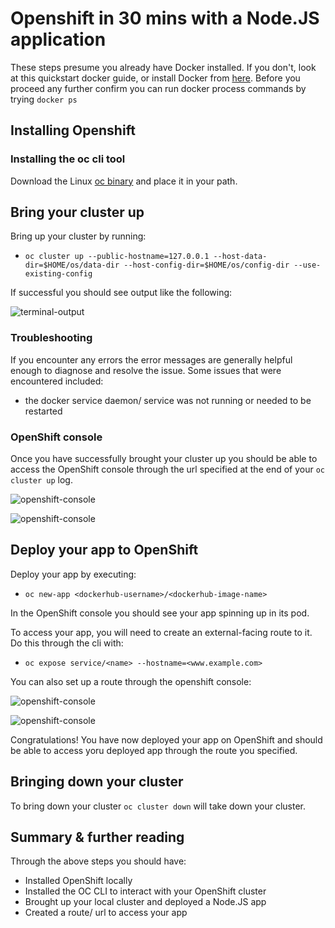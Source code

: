 # Openshift in 30 mins with a Node.JS application #

These steps presume you already have Docker installed. If you don't, look at this quickstart docker guide, or install Docker from [here](insert-link). Before you proceed any further confirm you can run docker process commands by trying `docker ps`

## Installing Openshift ##

### Installing the oc cli tool ###

Download the Linux [oc binary](https://github.com/openshift/origin/releases) and place it in your path.

## Bring your cluster up ##

Bring up your cluster by running:

* `oc cluster up --public-hostname=127.0.0.1 --host-data-dir=$HOME/os/data-dir --host-config-dir=$HOME/os/config-dir --use-existing-config`

If successful you should see output like the following:

![terminal-output](https://s11.postimg.org/pzt4nepw3/oc-cluster-up.png)


### Troubleshooting ###

If you encounter any errors the error messages are generally helpful enough to diagnose and resolve the issue. Some issues that were encountered included:

* the docker service daemon/ service was not running or needed to be restarted

### OpenShift console ###

Once you have successfully brought your cluster up you should be able to access the OpenShift console through the url specified at the end of your `oc cluster up` log. 

![openshift-console](https://s11.postimg.org/4fxzt7uz7/openshift-opening-screen.png)  

![openshift-console](https://s11.postimg.org/txgectcpf/openshift-dashboard.png)


## Deploy your app to OpenShift ##

Deploy your app by executing:

* `oc new-app <dockerhub-username>/<dockerhub-image-name>`

In the OpenShift console you should see your app spinning up in its pod. 

To access your app, you will need to create an external-facing route to it. Do this through the cli with:

* `oc expose service/<name> --hostname=<www.example.com>`

You can also set up a route through the openshift console:

![openshift-console](https://s11.postimg.org/9fvg160lv/select-routes.png)  

![openshift-console](https://s11.postimg.org/kzvofgk9f/create-route.png)  

Congratulations! You have now deployed your app on OpenShift and should be able to access yoru deployed app through the route you specified.

## Bringing down your cluster ##

To bring down your cluster `oc cluster down` will take down your cluster.

## Summary & further reading ##

Through the above steps you should have:

* Installed OpenShift locally
* Installed the OC CLI to interact with your OpenShift cluster
* Brought up your local cluster and deployed a Node.JS app
* Created a route/ url to access your app


